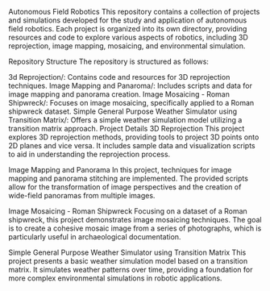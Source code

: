 Autonomous Field Robotics
This repository contains a collection of projects and simulations developed for the study and application of autonomous field robotics. Each project is organized into its own directory, providing resources and code to explore various aspects of robotics, including 3D reprojection, image mapping, mosaicing, and environmental simulation.

Repository Structure
The repository is structured as follows:

3d Reprojection/: Contains code and resources for 3D reprojection techniques.
Image Mapping and Panaroma/: Includes scripts and data for image mapping and panorama creation.
Image Mosaicing - Roman Shipwreck/: Focuses on image mosaicing, specifically applied to a Roman shipwreck dataset.
Simple General Purpose Weather Simulator using Transition Matrix/: Offers a simple weather simulation model utilizing a transition matrix approach.
Project Details
3D Reprojection
This project explores 3D reprojection methods, providing tools to project 3D points onto 2D planes and vice versa. It includes sample data and visualization scripts to aid in understanding the reprojection process.

Image Mapping and Panorama
In this project, techniques for image mapping and panorama stitching are implemented. The provided scripts allow for the transformation of image perspectives and the creation of wide-field panoramas from multiple images.

Image Mosaicing - Roman Shipwreck
Focusing on a dataset of a Roman shipwreck, this project demonstrates image mosaicing techniques. The goal is to create a cohesive mosaic image from a series of photographs, which is particularly useful in archaeological documentation.

Simple General Purpose Weather Simulator using Transition Matrix
This project presents a basic weather simulation model based on a transition matrix. It simulates weather patterns over time, providing a foundation for more complex environmental simulations in robotic applications.
